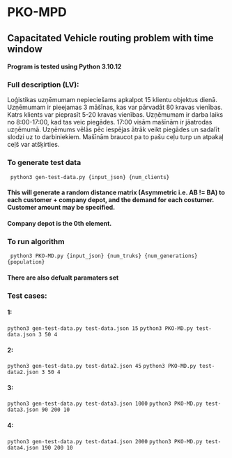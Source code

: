 # PKO-MPD
## Capacitated Vehicle routing problem with time window
#### Program is tested using Python 3.10.12

### Full description (LV):

Loģistikas uzņēmumam nepieciešams apkalpot 15 klientu objektus dienā. Uzņēmumam ir pieejamas 3 māšīnas, kas var pārvadāt 80 kravas vienības. Katrs klients var pieprasīt 5-20 kravas vienības. Uzņēmumam ir darba laiks no 8:00-17:00, kad tas veic piegādes. 17:00 visām mašīnām ir jāatrodas uzņēmumā. Uzņēmums vēlās pēc iespējas ātrāk veikt piegādes un sadalīt slodzi uz to darbiniekiem. Mašīnām braucot pa to pašu ceļu turp un atpakaļ ceļš var atšķirties.

### To generate test data

``` python3 gen-test-data.py {input_json} {num_clients}```
#### This will generate a random distance matrix (Asymmetric i.e. AB != BA) to each customer + company depot, and the demand for each costumer. Customer amount may be specified.
#### Company depot is the 0th element.

### To run algorithm

``` python3 PKO-MD.py {input_json} {num_truks} {num_generations} {population}```
#### There are also defualt paramaters set


### Test cases:

#### 1:
``` python3 gen-test-data.py test-data.json 15 ```
``` python3 PKO-MD.py test-data.json 3 50 4 ```

#### 2:
``` python3 gen-test-data.py test-data2.json 45 ```
``` python3 PKO-MD.py test-data2.json 3 50 4 ```

#### 3:
``` python3 gen-test-data.py test-data3.json 1000 ```
``` python3 PKO-MD.py test-data3.json 90 200 10 ```

#### 4:
``` python3 gen-test-data.py test-data4.json 2000 ```
``` python3 PKO-MD.py test-data4.json 190 200 10 ```